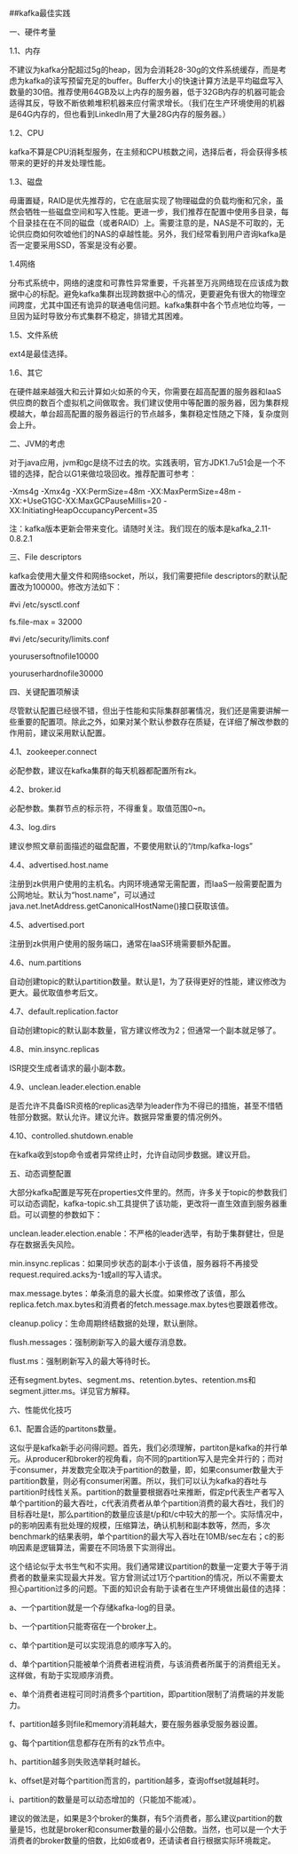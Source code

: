 ##kafka最佳实践

一、硬件考量

1.1、内存

不建议为kafka分配超过5g的heap，因为会消耗28-30g的文件系统缓存，而是考虑为kafka的读写预留充足的buffer。Buffer大小的快速计算方法是平均磁盘写入数量的30倍。推荐使用64GB及以上内存的服务器，低于32GB内存的机器可能会适得其反，导致不断依赖堆积机器来应付需求增长。（我们在生产环境使用的机器是64G内存的，但也看到LinkedIn用了大量28G内存的服务器。）

1.2、CPU

kafka不算是CPU消耗型服务，在主频和CPU核数之间，选择后者，将会获得多核带来的更好的并发处理性能。

1.3、磁盘

毋庸置疑，RAID是优先推荐的，它在底层实现了物理磁盘的负载均衡和冗余，虽然会牺牲一些磁盘空间和写入性能。更进一步，我们推荐在配置中使用多目录，每个目录挂在在不同的磁盘（或者RAID）上。需要注意的是，NAS是不可取的，无论供应商如何吹嘘他们的NAS的卓越性能。另外，我们经常看到用户咨询kafka是否一定要采用SSD，答案是没有必要。

1.4网络

分布式系统中，网络的速度和可靠性异常重要，千兆甚至万兆网络现在应该成为数据中心的标配。避免kafka集群出现跨数据中心的情况，更要避免有很大的物理空间跨度，尤其中国还有诡异的联通电信问题。kafka集群中各个节点地位均等，一旦因为延时导致分布式集群不稳定，排错尤其困难。

1.5、文件系统

ext4是最佳选择。

1.6、其它

在硬件越来越强大和云计算如火如荼的今天，你需要在超高配置的服务器和IaaS供应商的数百个虚拟机之间做取舍。我们建议使用中等配置的服务器，因为集群规模越大，单台超高配置的服务器运行的节点越多，集群稳定性随之下降，复杂度则会上升。

二、JVM的考虑

对于java应用，jvm和gc是绕不过去的坎。实践表明，官方JDK1.7u51会是一个不错的选择，配合以G1来做垃圾回收。推荐配置可参考：

-Xms4g -Xmx4g -XX:PermSize=48m -XX:MaxPermSize=48m
-XX:+UseG1GC-XX:MaxGCPauseMillis=20 -XX:InitiatingHeapOccupancyPercent=35

注：kafka版本更新会带来变化。请随时关注。我们现在的版本是kafka_2.11-0.8.2.1

三、File descriptors

kafka会使用大量文件和网络socket，所以，我们需要把file
descriptors的默认配置改为100000。修改方法如下：

#vi /etc/sysctl.conf

fs.file-max = 32000

#vi /etc/security/limits.conf

yourusersoftnofile10000

youruserhardnofile30000

四、关键配置项解读

尽管默认配置已经很不错，但出于性能和实际集群部署情况，我们还是需要讲解一些重要的配置项。除此之外，如果对某个默认参数存在质疑，在详细了解改参数的作用前，建议采用默认配置。

4.1、zookeeper.connect

必配参数，建议在kafka集群的每天机器都配置所有zk。

4.2、broker.id

必配参数。集群节点的标示符，不得重复。取值范围0~n。

4.3、log.dirs

建议参照文章前面描述的磁盘配置，不要使用默认的“/tmp/kafka-logs”

4.4、advertised.host.name

注册到zk供用户使用的主机名。内网环境通常无需配置，而IaaS一般需要配置为公网地址。默认为“host.name”，可以通过java.net.InetAddress.getCanonicalHostName()接口获取该值。

4.5、advertised.port

注册到zk供用户使用的服务端口，通常在IaaS环境需要额外配置。

4.6、num.partitions

自动创建topic的默认partition数量。默认是1，为了获得更好的性能，建议修改为更大。最优取值参考后文。

4.7、default.replication.factor

自动创建topic的默认副本数量，官方建议修改为2；但通常一个副本就足够了。

4.8、min.insync.replicas

ISR提交生成者请求的最小副本数。

4.9、unclean.leader.election.enable

是否允许不具备ISR资格的replicas选举为leader作为不得已的措施，甚至不惜牺牲部分数据。默认允许。建议允许。数据异常重要的情况例外。

4.10、controlled.shutdown.enable

在kafka收到stop命令或者异常终止时，允许自动同步数据。建议开启。

五、动态调整配置

大部分kafka配置是写死在properties文件里的。然而，许多关于topic的参数我们可以动态调配，kafka-topic.sh工具提供了该功能，更改将一直生效直到服务器重启。可以调整的参数如下：

unclean.leader.election.enable：不严格的leader选举，有助于集群健壮，但是存在数据丢失风险。

min.insync.replicas：如果同步状态的副本小于该值，服务器将不再接受request.required.acks为-1或all的写入请求。

max.message.bytes：单条消息的最大长度。如果修改了该值，那么replica.fetch.max.bytes和消费者的fetch.message.max.bytes也要跟着修改。

cleanup.policy：生命周期终结数据的处理，默认删除。

flush.messages：强制刷新写入的最大缓存消息数。

flust.ms：强制刷新写入的最大等待时长。

还有segment.bytes、segment.ms、retention.bytes、retention.ms和segment.jitter.ms。详见官方解释。

六、性能优化技巧

6.1、配置合适的partitons数量。

这似乎是kafka新手必问得问题。首先，我们必须理解，partiton是kafka的并行单元。从producer和broker的视角看，向不同的partition写入是完全并行的；而对于consumer，并发数完全取决于partition的数量，即，如果consumer数量大于partition数量，则必有consumer闲置。所以，我们可以认为kafka的吞吐与partition时线性关系。partition的数量要根据吞吐来推断，假定p代表生产者写入单个partition的最大吞吐，c代表消费者从单个partition消费的最大吞吐，我们的目标吞吐是t，那么partition的数量应该是t/p和t/c中较大的那一个。实际情况中，p的影响因素有批处理的规模，压缩算法，确认机制和副本数等，然而，多次benchmark的结果表明，单个partition的最大写入吞吐在10MB/sec左右；c的影响因素是逻辑算法，需要在不同场景下实测得出。

这个结论似乎太书生气和不实用。我们通常建议partition的数量一定要大于等于消费者的数量来实现最大并发。官方曾测试过1万个partition的情况，所以不需要太担心partition过多的问题。下面的知识会有助于读者在生产环境做出最佳的选择：

a、一个partition就是一个存储kafka-log的目录。

b、一个partition只能寄宿在一个broker上。

c、单个partition是可以实现消息的顺序写入的。

d、单个partition只能被单个消费者进程消费，与该消费者所属于的消费组无关。这样做，有助于实现顺序消费。

e、单个消费者进程可同时消费多个partition，即partition限制了消费端的并发能力。

f、partition越多则file和memory消耗越大，要在服务器承受服务器设置。

g、每个partition信息都存在所有的zk节点中。

h、partition越多则失败选举耗时越长。

k、offset是对每个partition而言的，partition越多，查询offset就越耗时。

i、partition的数量是可以动态增加的（只能加不能减）。

建议的做法是，如果是3个broker的集群，有5个消费者，那么建议partition的数量是15，也就是broker和consumer数量的最小公倍数。当然，也可以是一个大于消费者的broker数量的倍数，比如6或者9，还请读者自行根据实际环境裁定。

